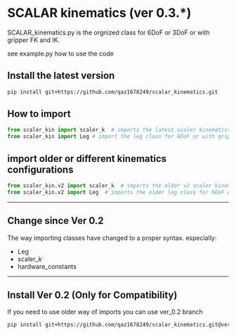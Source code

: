 # SCALAR kinematics (ver 0.3.*)


SCALAR_kinematics.py is the orgnized class for 6DoF or 3DoF or with gripper FK and IK.

see example.py how to use the code

## Install the latest version
```bash
pip install git+https://github.com/qaz1678249/scalar_kinematics.git
```

## How to import
```python
from scaler_kin import scaler_k  # imports the latest scaler kinematics
from scaler_kin import Leg # import the leg class for 6DoF or with gripper
```


## import older or different kinematics configurations
```python
from scaler_kin.v2 import scaler_k  # imports the older v2 scaler kinematics
from scaler_kin.v2 import Leg  # imports the older leg class for 6DoF or with gripper
```

***
## Change since Ver 0.2 
The way importing classes have changed to a proper syntax. 
especially:
* Leg
* scaler_k
* hardware_constants
***
## Install Ver 0.2 (Only for Compatibility)

If you need to use older way of imports you can use ver_0.2 branch

```bash
pip install git+https://github.com/qaz1678249/scalar_kinematics.git@ver_0.2
```
